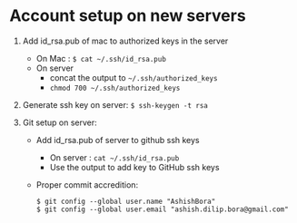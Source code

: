 # Account setup on new servers

1. Add id_rsa.pub of mac to authorized keys in the server
    - On Mac : ```$ cat ~/.ssh/id_rsa.pub```
    - On server
      - concat the output to ```~/.ssh/authorized_keys```
      - ```chmod 700 ~/.ssh/authorized_keys```

2. Generate ssh key on server: ```$ ssh-keygen -t rsa```

3. Git setup on server:
    - Add id_rsa.pub of server to github ssh keys
        - On server : ```cat ~/.ssh/id_rsa.pub```
        - Use the output to add key to GitHub ssh keys
    - Proper commit accredition:

        ```shell
        $ git config --global user.name "AshishBora"
        $ git config --global user.email "ashish.dilip.bora@gmail.com"
        ```
